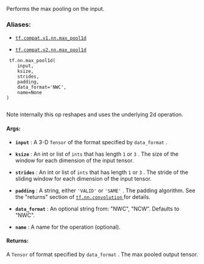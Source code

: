 Performs the max pooling on the input.



### Aliases:

- [ `tf.compat.v1.nn.max_pool1d` ](/api_docs/python/tf/nn/max_pool1d)

- [ `tf.compat.v2.nn.max_pool1d` ](/api_docs/python/tf/nn/max_pool1d)



```
 tf.nn.max_pool1d(
    input,
    ksize,
    strides,
    padding,
    data_format='NWC',
    name=None
)
 
```

Note internally this op reshapes and uses the underlying 2d operation.



#### Args:

- **`input`** : A 3-D  `Tensor`  of the format specified by  `data_format` .

- **`ksize`** : An int or list of  `ints`  that has length  `1`  or  `3` . The size of the
window for each dimension of the input tensor.

- **`strides`** : An int or list of  `ints`  that has length  `1`  or  `3` . The stride of
the sliding window for each dimension of the input tensor.

- **`padding`** : A string, either  `'VALID'`  or  `'SAME'` . The padding algorithm. See
the "returns" section of [ `tf.nn.convolution` ](https://tensorflow.google.cn/api_docs/python/tf/nn/convolution) for details.

- **`data_format`** : An optional string from: "NWC", "NCW". Defaults to "NWC".

- **`name`** : A name for the operation (optional).



#### Returns:
A  `Tensor`  of format specified by  `data_format` .
The max pooled output tensor.

